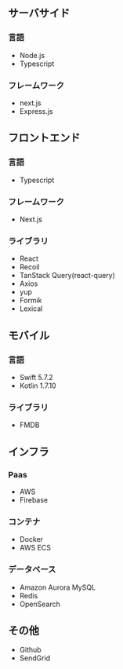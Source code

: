 ## サーバサイド
### 言語
* Node.js
* Typescript

### フレームワーク
* next.js
* Express.js

## フロントエンド
### 言語
* Typescript

### フレームワーク
* Next.js

### ライブラリ
* React
* Recoil
* TanStack Query(react-query)
* Axios
* yup
* Formik
* Lexical

## モバイル
### 言語
* Swift 5.7.2
* Kotlin 1.7.10

### ライブラリ
* FMDB

## インフラ
### Paas
* AWS
* Firebase

### コンテナ
* Docker
* AWS ECS

### データベース
* Amazon Aurora MySQL
* Redis
* OpenSearch

## その他
* Github
* SendGrid
